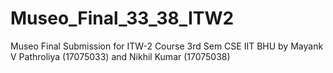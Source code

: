 # Museo_Final_33_38_ITW2
Museo Final Submission for ITW-2 Course 3rd Sem CSE IIT BHU by Mayank V Pathroliya (17075033) and Nikhil Kumar (17075038)
